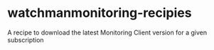 watchmanmonitoring-recipies
===========================

A recipe to download the latest Monitoring Client version for a given subscription
